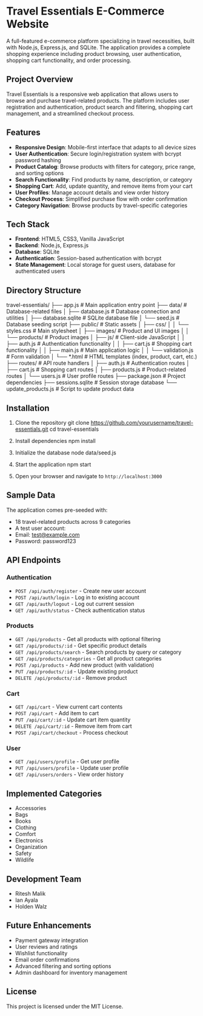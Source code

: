 # Travel Essentials E-Commerce Website

A full-featured e-commerce platform specializing in travel necessities, built with Node.js, Express.js, and SQLite. The application provides a complete shopping experience including product browsing, user authentication, shopping cart functionality, and order processing.

## Project Overview

Travel Essentials is a responsive web application that allows users to browse and purchase travel-related products. The platform includes user registration and authentication, product search and filtering, shopping cart management, and a streamlined checkout process.

## Features

- **Responsive Design**: Mobile-first interface that adapts to all device sizes
- **User Authentication**: Secure login/registration system with bcrypt password hashing
- **Product Catalog**: Browse products with filters for category, price range, and sorting options
- **Search Functionality**: Find products by name, description, or category
- **Shopping Cart**: Add, update quantity, and remove items from your cart
- **User Profiles**: Manage account details and view order history
- **Checkout Process**: Simplified purchase flow with order confirmation
- **Category Navigation**: Browse products by travel-specific categories

## Tech Stack

- **Frontend**: HTML5, CSS3, Vanilla JavaScript
- **Backend**: Node.js, Express.js
- **Database**: SQLite
- **Authentication**: Session-based authentication with bcrypt
- **State Management**: Local storage for guest users, database for authenticated users

## Directory Structure
travel-essentials/
├── app.js                      # Main application entry point
├── data/                       # Database-related files
│   ├── database.js             # Database connection and utilities
│   ├── database.sqlite         # SQLite database file
│   └── seed.js                 # Database seeding script
├── public/                     # Static assets
│   ├── css/
│   │   └── styles.css          # Main stylesheet
│   ├── images/                 # Product and UI images
│   │   └── products/           # Product images
│   ├── js/                     # Client-side JavaScript
│   │   ├── auth.js             # Authentication functionality
│   │   ├── cart.js             # Shopping cart functionality
│   │   ├── main.js             # Main application logic
│   │   └── validation.js       # Form validation
│   └── *.html                  # HTML templates (index, product, cart, etc.)
├── routes/                     # API route handlers
│   ├── auth.js                 # Authentication routes
│   ├── cart.js                 # Shopping cart routes
│   ├── products.js             # Product-related routes
│   └── users.js                # User profile routes
├── package.json                # Project dependencies
├── sessions.sqlite             # Session storage database
└── update_products.js          # Script to update product data

## Installation

1. Clone the repository
git clone https://github.com/yourusername/travel-essentials.git
cd travel-essentials

2. Install dependencies
npm install

3. Initialize the database
node data/seed.js

4. Start the application
npm start

5. Open your browser and navigate to `http://localhost:3000`

## Sample Data

The application comes pre-seeded with:

- 18 travel-related products across 9 categories
- A test user account:
- Email: test@example.com
- Password: password123

## API Endpoints

### Authentication
- `POST /api/auth/register` - Create new user account
- `POST /api/auth/login` - Log in to existing account
- `GET /api/auth/logout` - Log out current session
- `GET /api/auth/status` - Check authentication status

### Products
- `GET /api/products` - Get all products with optional filtering
- `GET /api/products/:id` - Get specific product details
- `GET /api/products/search` - Search products by query or category
- `GET /api/products/categories` - Get all product categories
- `POST /api/products` - Add new product (with validation)
- `PUT /api/products/:id` - Update existing product
- `DELETE /api/products/:id` - Remove product

### Cart
- `GET /api/cart` - View current cart contents
- `POST /api/cart` - Add item to cart
- `PUT /api/cart/:id` - Update cart item quantity
- `DELETE /api/cart/:id` - Remove item from cart
- `POST /api/cart/checkout` - Process checkout

### User
- `GET /api/users/profile` - Get user profile
- `PUT /api/users/profile` - Update user profile
- `GET /api/users/orders` - View order history

## Implemented Categories

- Accessories
- Bags
- Books
- Clothing
- Comfort
- Electronics
- Organization
- Safety
- Wildlife

## Development Team

- Ritesh Malik
- Ian Ayala 
- Holden Walz

## Future Enhancements

- Payment gateway integration
- User reviews and ratings
- Wishlist functionality
- Email order confirmations
- Advanced filtering and sorting options
- Admin dashboard for inventory management

## License

This project is licensed under the MIT License.
